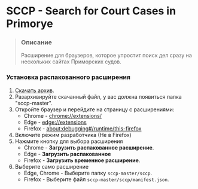 # SCCP - Search for Court Cases in Primorye
> ### Описание
> Расширение для браузеров, которое упростит поиск дел сразу на нескольких сайтах Приморских судов. 

### Установка распакованного расширения
1. [Скачать архив](https://github.com/Baderik/sccp/archive/refs/heads/master.zip).
2. Разархивируйте скачанный файл, у вас должна появиться папка "sccp-master".
3. Откройте браузер и перейдите на страницу с расширениями:
    * Chrome - <chrome://extensions/>
    * Edge - <edge://extensions>
    * Firefox - <about:debugging#/runtime/this-firefox>
4. Включите режим разработчика (Не в Firefox)
5. Нажмите кнопку для выбора расширения
    * Chrome - <b>Загрузить распакованное расширение</b>.
    * Edge - <b>Загрузить распакованное</b>
    * Firefox - <b>Загрузить временное расширение</b>.
6. Выберите само расширение
    * Edge, Chrome - Выберите папку <code>sccp-master/sccp</code>.
    * Firefox - Выберите файл <code>sccp-master/sccp/manifest.json</code>.
